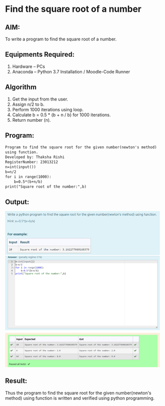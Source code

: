 # Find the square root of a number

## AIM:
To write a program to find the square root of a number.

## Equipments Required:
1. Hardware – PCs
2. Anaconda – Python 3.7 Installation / Moodle-Code Runner

## Algorithm
1. Get the input from the user.
2. Assign n/2 to b.
3. Perform 1000 iterations using loop.
4. Calculate  b = 0.5 * (b + n / b) for 1000 iterations.
5. Return number (n).
## Program:
```
Program to find the square root for the given number(newton's method) using function.
Developed by: Thaksha Rishi
RegisterNumber: 23013212  
n=int(input())
b=n/2
for i in range(1000):
    b=0.5*(b+n/b)
print("Square root of the number:",b)
```
## Output:
![Alt text](<Screenshot 2023-12-21 170105.png>)
![Alt text](<Screenshot 2023-12-21 165020.png>)

## Result:
Thus the program to find the square root for the given number(newton's method) using function is written and verified using python programming.
